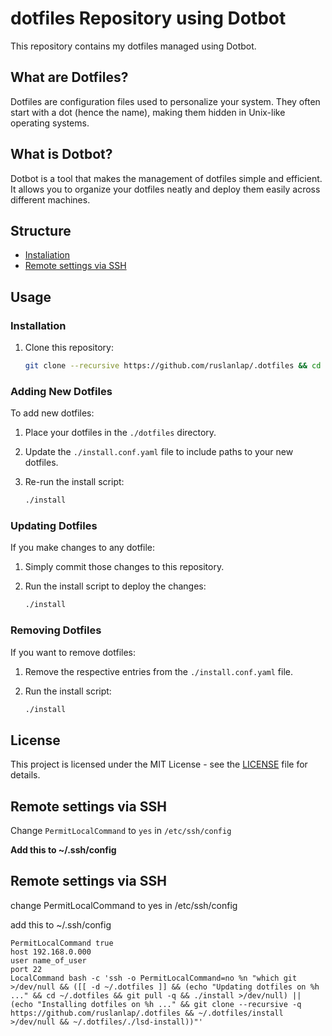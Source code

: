 # dotfiles Repository using Dotbot

This repository contains my dotfiles managed using Dotbot.

## What are Dotfiles?

Dotfiles are configuration files used to personalize your system. They often start with a dot (hence the name), making them hidden in Unix-like operating systems.

## What is Dotbot?

Dotbot is a tool that makes the management of dotfiles simple and efficient. It allows you to organize your dotfiles neatly and deploy them easily across different machines.

## Structure

- [Instaliation](#installation)
- [Remote settings via SSH](#remote-settings-via-ssh)

## Usage

### Installation

1. Clone this repository:

    ```bash
    git clone --recursive https://github.com/ruslanlap/.dotfiles && cd .dotfiles && ./install
    ```

### Adding New Dotfiles

To add new dotfiles:

1. Place your dotfiles in the `./dotfiles` directory.

2. Update the `./install.conf.yaml` file to include paths to your new dotfiles.

3. Re-run the install script:

    ```bash
    ./install
    ```

### Updating Dotfiles

If you make changes to any dotfile:

1. Simply commit those changes to this repository.

2. Run the install script to deploy the changes:

    ```bash
    ./install
    ```

### Removing Dotfiles

If you want to remove dotfiles:

1. Remove the respective entries from the `./install.conf.yaml` file.

2. Run the install script:

    ```bash
    ./install
    ```

## License

This project is licensed under the MIT License - see the [LICENSE](LICENSE) file for details.

## Remote settings via SSH

Change `PermitLocalCommand` to `yes` in `/etc/ssh/config`

**Add this to ~/.ssh/config**


## Remote settings via SSH
change PermitLocalCommand to yes in /etc/ssh/config

add this to ~/.ssh/config
  ```
 PermitLocalCommand true
host 192.168.0.000
  user name_of_user
  port 22
  LocalCommand bash -c 'ssh -o PermitLocalCommand=no %n "which git >/dev/null && ([[ -d ~/.dotfiles ]] && (echo "Updating dotfiles on %h ..." && cd ~/.dotfiles && git pull -q && ./install >/dev/null) || (echo "Installing dotfiles on %h ..." && git clone --recursive -q https://github.com/ruslanlap/.dotfiles && ~/.dotfiles/install >/dev/null && ~/.dotfiles/./lsd-install))"' 
